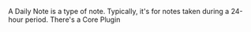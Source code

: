 A Daily Note is a type of note. Typically, it's for notes taken during a 24-hour period. There's a Core Plugin